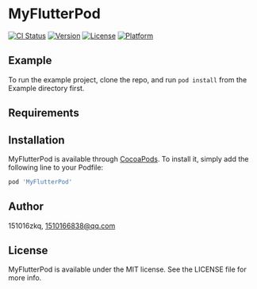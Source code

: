# MyFlutterPod

[![CI Status](https://img.shields.io/travis/151016zkq/MyFlutterPod.svg?style=flat)](https://travis-ci.org/151016zkq/MyFlutterPod)
[![Version](https://img.shields.io/cocoapods/v/MyFlutterPod.svg?style=flat)](https://cocoapods.org/pods/MyFlutterPod)
[![License](https://img.shields.io/cocoapods/l/MyFlutterPod.svg?style=flat)](https://cocoapods.org/pods/MyFlutterPod)
[![Platform](https://img.shields.io/cocoapods/p/MyFlutterPod.svg?style=flat)](https://cocoapods.org/pods/MyFlutterPod)

## Example

To run the example project, clone the repo, and run `pod install` from the Example directory first.

## Requirements

## Installation

MyFlutterPod is available through [CocoaPods](https://cocoapods.org). To install
it, simply add the following line to your Podfile:

```ruby
pod 'MyFlutterPod'
```

## Author

151016zkq, 1510166838@qq.com

## License

MyFlutterPod is available under the MIT license. See the LICENSE file for more info.
